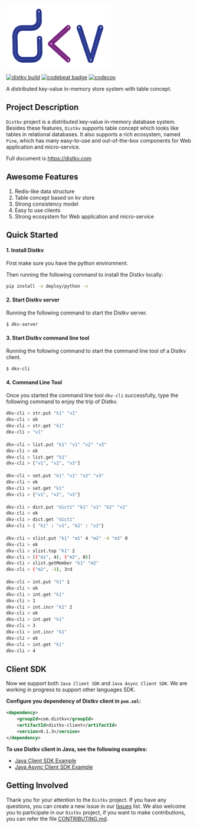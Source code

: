 <div align=left>
    <img src="docs/res/distkv_logo.png" width="282" height="170"> 
</div>

[![distkv build](https://github.com/distkv-project/distkv/workflows/distkv_build/badge.svg)](https://github.com/distkv-project/distkv/actions)
[![codebeat badge](https://codebeat.co/badges/4d3ca0ed-06a6-4f43-b866-2b663e65e0f4)](https://codebeat.co/projects/github-com-distkv-project-distkv-master) 
[![codecov](https://codecov.io/gh/distkv-project/distkv/branch/master/graph/badge.svg)](https://codecov.io/gh/distkv-project/distkv)

A distributed key-value in-memory store system with table concept.

## Project Description
`Distkv` project is a distributed key-value in-memory database system. Besides these features, `Distkv` supports table concept which looks like tables in relational databases. It also supports a rich ecosystem, named `Pine`, which has many easy-to-use and out-of-the-box components for Web application and micro-service.

Full document is https://distkv.com

## Awesome Features
1. Redis-like data structure
2. Table concept based on kv store
3. Strong consistency model
4. Easy to use clients
5. Strong ecosystem for Web application and micro-service

## Quick Started
#### 1. Install Distkv
First make sure you have the python environment.

Then running the following command to install the Distkv locally:
```bash
pip install -e deploy/python -v
```

#### 2. Start Distkv server
Running the following command to start the Distkv server.
```bash
$ dkv-server
```

#### 3. Start Distkv command line tool
Running the following command to start the command line tool of a Distkv client.
```bash
$ dkv-cli
```

#### 4. Command Line Tool
Once you started the command line tool `dkv-cli` successfully, type the following command to enjoy the trip of Distkv.
```bash
dkv-cli > str.put "k1" "v1"
dkv-cli > ok
dkv-cli > str.get "k1" 
dkv-cli > "v1"

dkv-cli > list.put "k1" "v1" "v2" "v3"
dkv-cli > ok
dkv-cli > list.get "k1"
dkv-cli > ["v1", "v2", "v3"]

dkv-cli > set.put "k1" "v1" "v2" "v3"
dkv-cli > ok
dkv-cli > set.get "k1"
dkv-cli > {"v1", "v2", "v3"}

dkv-cli > dict.put "dict1" "k1" "v1" "k2" "v2"
dkv-cli > ok
dkv-cli > dict.get "dict1"
dkv-cli > { "k1" : "v1", "k2" : "v2"}

dkv-cli > slist.put "k1" "m1" 4 "m2" -4 "m3" 0
dkv-cli > ok
dkv-cli > slist.top "k1" 2
dkv-cli > [("m1", 4), ("m3", 0)]
dkv-cli > slist.getMember "k1" "m2"
dkv-cli > ("m2", -4), 3rd

dkv-cli > int.put "k1" 1
dkv-cli > ok
dkv-cli > int.get "k1"
dkv-cli > 1
dkv-cli > int.incr "k1" 2
dkv-cli > ok
dkv-cli > int.get "k1"
dkv-cli > 3
dkv-cli > int.incr "k1"
dkv-cli > ok
dkv-cli > int.get "k1"
dkv-cli > 4
```

## Client SDK
Now we support both `Java Client SDK` and `Java Async Client SDK`. We are working in progress to support other languages SDK. 

**Configure you dependency of Distkv client in `pom.xml`:**
```xml
<dependency>
    <groupId>com.distkv</groupId>
    <artifactId>distkv-client</artifactId>
    <version>0.1.3</version>
</dependency>
```

**To use Distkv client in Java, see the following examples:**
- [Java Client SDK Example](https://github.com/distkv-project/distkv/blob/master/client/src/main/java/com/distkv/client/example/DistkvUsageExample.java)
- [Java Async Client SDK Example](https://github.com/distkv-project/distkv/blob/master/client/src/main/java/com/distkv/asyncclient/example/DistkvAsyncUsageExample.java)

## Getting Involved
Thank you for your attention to the `Distkv` project. If you have any questions, you can create a new issue in our [Issues](https://github.com/distkv-project/distkv/issues) list.
We also welcome you to participate in our `Distkv` project, if you want to make contributions, you can refer the file [CONTRIBUTING.md](https://github.com/distkv-project/distkv/blob/master/CONTRIBUTING.md).
